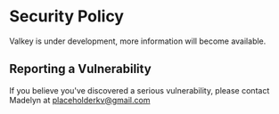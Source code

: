 # Security Policy

Valkey is under development, more information will become available.

## Reporting a Vulnerability

If you believe you've discovered a serious vulnerability, please contact Madelyn
at placeholderkv@gmail.com
